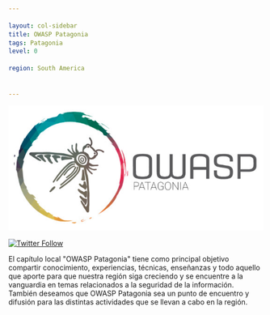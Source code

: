 ```yaml
---

layout: col-sidebar
title: OWASP Patagonia
tags: Patagonia
level: 0

region: South America


---
```

![Patagonia](assets/images/OWASP-Patagonia.jpg)

[![Twitter Follow](https://img.shields.io/twitter/follow/OWASP_Patagonia?style=social)](https://twitter.com/OWASP_Patagonia)

El capítulo local "OWASP Patagonia" tiene como principal objetivo compartir conocimiento, experiencias, técnicas, enseñanzas y todo aquello que aporte para que nuestra región siga creciendo y se encuentre a la vanguardia en temas relacionados a la seguridad de la información. También deseamos que OWASP Patagonia sea un punto de encuentro y difusión para las distintas actividades que se llevan a cabo en la región.

